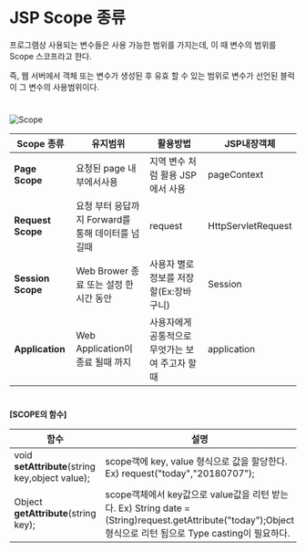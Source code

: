 # JSP Scope 종류

프로그램상 사용되는 변수들은 사용 가능한 범위를 가지는데, 이 때 변수의 범위를 Scope 스코프라고 한다.

즉, 웹 서버에서 객체 또는 변수가 생성된 후 유효 할 수 있는 범위로 변수가 선언된 블럭이 그 변수의 사용범위이다.
#
![Scope](https://img1.daumcdn.net/thumb/R1280x0/?scode=mtistory2&fname=https%3A%2F%2Ft1.daumcdn.net%2Fcfile%2Ftistory%2F996FC3425B382DF536)

|Scope 종류  | 유지범위 | 활용방법 | JSP내장객체 |
|------------|---------|---------|------------|
| **Page Scope** |요청된 page 내부에서사용 | 지역 변수 처럼 활용 JSP에서 사용|pageContext|
| **Request Scope** |요청 부터 응답까지 Forward를 통해 데이터를 넘길때 | request | HttpServletRequest|
| **Session Scope** |Web Brower 종료 또는 설정 한 시간 동안 |사용자 별로 정보를 저장할(Ex:장바구니)| Session|
| **Application** | Web Application이 종료 될때 까지 |사용자에게 공통적으로 무엇가는 보여 주고자 할때| application| 
#

**[SCOPE의 함수]**

|함수|설명|
|--- |----|
|void **setAttribute**(string key,object value);| scope객에 key, value 형식으로 값을 할당한다. Ex) request("today","20180707");|
|Object **getAttribute**(string key);|scope객체에서 key값으로 value값을 리턴 받는다.    Ex) String date = (String)request.getAttribute("today");Object 형식으로 리턴 됨으로 Type casting이 필요하다. |
#






